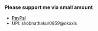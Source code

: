 <h3>Please support me via small amount</h3>
<ul>
      <li><a href="https://www.paypal.me/codeartisanlab/">PayPal</a></li>
      <li>UPI: shobhathakur0859@okaxis</li>
</ul>
